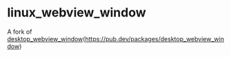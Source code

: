 # linux_webview_window

A fork of [desktop_webview_window](https://img.shields.io/pub/v/desktop_webview_window.svg)(https://pub.dev/packages/desktop_webview_window)
